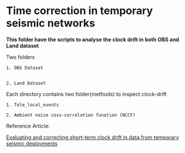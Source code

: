 # Time correction in temporary seismic networks

**This folder have the scripts to analyse the clock drift in both OBS and Land dataset** 

Two folders

    1. OBS Dataset
  
  
    2. Land Dataset
    
    
Each directory contains two folder(methods) to inspect clock-drift

    1. Tele_local_events

    2. Ambient noise coss-correlation funation (NCCF)

Reference Article:

 [Evaluating and correcting short-term clock drift in data from temporary seismic deployments](https://www.sciencedirect.com/science/article/pii/S2772467022000902) 
